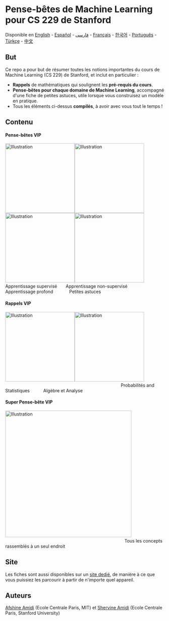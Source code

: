 # Pense-bêtes de Machine Learning pour CS 229 de Stanford
Disponible en [English](https://github.com/afshinea/stanford-cs-229-machine-learning/tree/master/en) -  [Español](https://github.com/afshinea/stanford-cs-229-machine-learning/tree/master/es) -  [فارسی](https://stanford.edu/~shervine/l/fa/teaching/cs-229/cheatsheet-supervised-learning) -  [Français](https://github.com/afshinea/stanford-cs-229-machine-learning/tree/master/fr) -  [한국어](https://stanford.edu/~shervine/l/ko/teaching/cs-229/cheatsheet-machine-learning-tips-and-tricks) -  [Português](https://github.com/afshinea/stanford-cs-229-machine-learning/tree/master/pt) -  [Türkçe](https://stanford.edu/~shervine/l/tr/teaching/cs-229/cheatsheet-supervised-learning) -  [中文](https://github.com/afshinea/stanford-cs-229-machine-learning/tree/master/zh)

## But
Ce repo a pour but de résumer toutes les notions importantes du cours de Machine Learning (CS 229) de Stanford, et inclut en particulier :
- **Rappels** de mathématiques qui soulignent les **pré-requis du cours**.
- **Pense-bêtes pour chaque domaine de Machine Learning**, accompagné d'une fiche de petites astuces, utile lorsque vous construisez un modèle en pratique.
- Tous les éléments ci-dessus **compilés**, à avoir avec vous tout le temps !

## Contenu
#### Pense-bêtes VIP
<a href="https://github.com/afshinea/stanford-cs-229-machine-learning/blob/master/fr/pense-bete-apprentissage-supervise.pdf"><img src="https://stanford.edu/~shervine/images/vip-cheatsheet-supervised-learning.png?" alt="Illustration" width="220px"/></a><a href="https://github.com/afshinea/stanford-cs-229-machine-learning/blob/master/fr/pense-bete-apprentissage-non-supervise.pdf"><img src="https://stanford.edu/~shervine/images/vip-cheatsheet-unsupervised-learning.png" alt="Illustration" width="220px"/></a><a href="https://github.com/afshinea/stanford-cs-229-machine-learning/blob/master/fr/pense-bete-apprentissage-profond.pdf"><img src="https://stanford.edu/~shervine/images/vip-cheatsheet-deep-learning.png" alt="Illustration" width="220px"/></a><a href="https://github.com/afshinea/stanford-cs-229-machine-learning/blob/master/fr/pense-bete-machine-learning-petites-astuces.pdf"><img src="https://stanford.edu/~shervine/images/vip-cheatsheet-machine-learning-tricks.png" alt="Illustration" width="220px"/></a>
&nbsp; &nbsp; &nbsp;&nbsp; &nbsp; Apprentissage supervisé &nbsp; &nbsp; &nbsp; Apprentissage non-supervisé &nbsp; &nbsp; &nbsp; &nbsp; Apprentissage profond &nbsp; &nbsp; &nbsp; &nbsp; &nbsp; &nbsp; Petites astuces

#### Rappels VIP
<a href="https://github.com/afshinea/stanford-cs-229-machine-learning/blob/master/fr/rappels-probabilites-statistiques.pdf"><img src="https://stanford.edu/~shervine/images/vip-refresher-probabilities-and-statistics.png" alt="Illustration" width="220px"/></a><a href="https://github.com/afshinea/stanford-cs-229-machine-learning/blob/master/fr/rappels-algebre-analyse.pdf"><img src="https://stanford.edu/~shervine/images/vip-refresher-linear-algebra-and-calculus.png#1" alt="Illustration" width="220px"/></a> &nbsp; &nbsp; &nbsp; &nbsp; &nbsp; &nbsp; &nbsp; &nbsp; &nbsp; &nbsp; &nbsp; &nbsp; &nbsp; &nbsp; &nbsp; &nbsp; &nbsp; &nbsp; &nbsp; &nbsp; &nbsp; &nbsp; &nbsp; &nbsp; &nbsp; &nbsp; &nbsp; &nbsp; &nbsp; &nbsp; &nbsp; &nbsp; &nbsp; &nbsp; &nbsp; &nbsp; &nbsp; &nbsp; &nbsp; &nbsp; &nbsp; &nbsp; &nbsp; &nbsp; &nbsp; &nbsp; &nbsp; &nbsp; &nbsp; &nbsp; &nbsp; &nbsp;&nbsp; &nbsp; &nbsp; Probabilités and Statistiques &nbsp; &nbsp; &nbsp; &nbsp; &nbsp; Algèbre et Analyse


#### Super Pense-bête VIP
<a href="https://github.com/afshinea/stanford-cs-229-machine-learning/blob/master/fr/super-pense-bete-machine-learning.pdf"><img src="https://stanford.edu/~shervine/images/super-vip-cheatsheet.png" alt="Illustration" width="400px"/></a> &nbsp; &nbsp; &nbsp; &nbsp; &nbsp; &nbsp; &nbsp; &nbsp; &nbsp; &nbsp; &nbsp; &nbsp; &nbsp; &nbsp; &nbsp; &nbsp; &nbsp; &nbsp; &nbsp; &nbsp; &nbsp; &nbsp; &nbsp; &nbsp; &nbsp; &nbsp; &nbsp; &nbsp; &nbsp; &nbsp; &nbsp; &nbsp; &nbsp; &nbsp; &nbsp; &nbsp; &nbsp; &nbsp; &nbsp; &nbsp; &nbsp; &nbsp; &nbsp; &nbsp; &nbsp; &nbsp; &nbsp; &nbsp; &nbsp; &nbsp; &nbsp; &nbsp; &nbsp; &nbsp; &nbsp; &nbsp; &nbsp; &nbsp; &nbsp; &nbsp; &nbsp; Tous les concepts rassemblés à un seul endroit

## Site
Les fiches sont aussi disponibles sur un [site dedié](https://stanford.edu/~shervine/l/fr/teaching/cs-229), de manière à ce que vous puissiez les parcourir à partir de n'importe quel appareil.

## Auteurs
[Afshine Amidi](https://twitter.com/afshinea) (Ecole Centrale Paris, MIT) et [Shervine Amidi](https://twitter.com/shervinea) (Ecole Centrale Paris, Stanford University)
